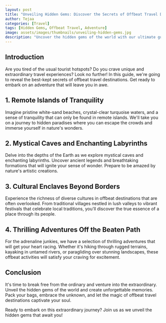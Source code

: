 ```yaml
---
layout: post
title: "Unveiling Hidden Gems: Discover the Secrets of Offbeat Travel Destinations"
author: Tejaa
categories: [Travel]
tags: [Hidden Gems, Offbeat Travel, Adventure]
image: assets/images/thumbnails/unveiling-hidden-gems.jpg
description: "Uncover the hidden gems of the world with our ultimate guide to offbeat travel destinations. From secluded islands to untouched wilderness, get ready for a thrilling adventure."
---
```


## Introduction

Are you tired of the usual tourist hotspots? Do you crave unique and extraordinary travel experiences? Look no further! In this guide, we're going to reveal the best-kept secrets of offbeat travel destinations. Get ready to embark on an adventure that will leave you in awe.

## 1. Remote Islands of Tranquility

Imagine pristine white-sand beaches, crystal-clear turquoise waters, and a sense of tranquility that can only be found in remote islands. We'll take you on a journey to hidden paradises where you can escape the crowds and immerse yourself in nature's wonders.

## 2. Mystical Caves and Enchanting Labyrinths

Delve into the depths of the Earth as we explore mystical caves and enchanting labyrinths. Uncover ancient legends and breathtaking formations that will ignite your sense of wonder. Prepare to be amazed by nature's artistic creations.

## 3. Cultural Enclaves Beyond Borders

Experience the richness of diverse cultures in offbeat destinations that are often overlooked. From traditional villages nestled in lush valleys to vibrant festivals that celebrate local traditions, you'll discover the true essence of a place through its people.

## 4. Thrilling Adventures Off the Beaten Path

For the adrenaline junkies, we have a selection of thrilling adventures that will get your heart racing. Whether it's hiking through rugged terrains, kayaking in untamed rivers, or paragliding over stunning landscapes, these offbeat activities will satisfy your craving for excitement.

## Conclusion

It's time to break free from the ordinary and venture into the extraordinary. Unveil the hidden gems of the world and create unforgettable memories. Pack your bags, embrace the unknown, and let the magic of offbeat travel destinations captivate your soul.

Ready to embark on this extraordinary journey? Join us as we unveil the hidden gems that await you!

